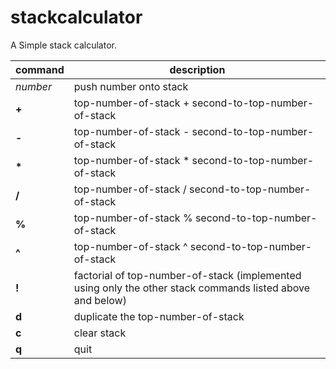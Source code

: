 # stackcalculator

A Simple stack calculator.

| command | description |
|---|---|
| _number_ | push number onto stack |
| **+** | top-number-of-stack  +  second-to-top-number-of-stack |
| **-** | top-number-of-stack  -  second-to-top-number-of-stack |
| __*__ | top-number-of-stack  *  second-to-top-number-of-stack |
| **/** | top-number-of-stack  /  second-to-top-number-of-stack |
| **%** | top-number-of-stack  %  second-to-top-number-of-stack |
| **^** | top-number-of-stack  ^  second-to-top-number-of-stack |
| **!** | factorial of top-number-of-stack (implemented using only the other stack commands listed above and below) |
| **d** | duplicate the top-number-of-stack |
| **c** | clear stack |
| **q** | quit |

